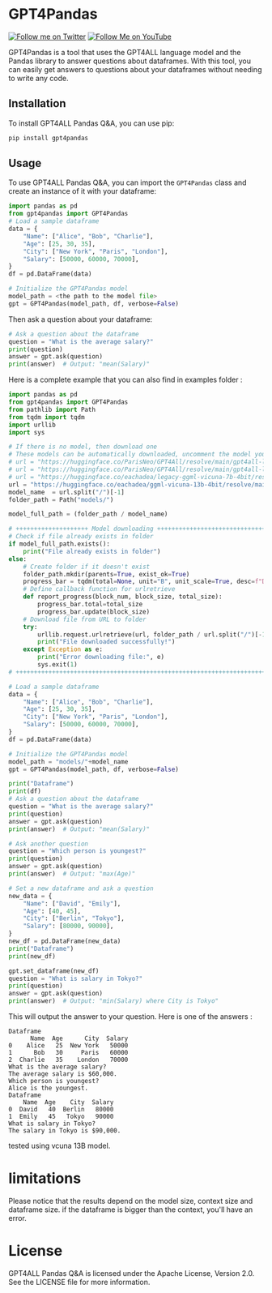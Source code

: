 # GPT4Pandas
[![Follow me on Twitter](https://img.shields.io/twitter/follow/SpaceNerduino?style=social)](https://twitter.com/SpaceNerduino)
[![Follow Me on YouTube](https://img.shields.io/badge/Follow%20Me%20on-YouTube-red?style=flat&logo=youtube)](https://www.youtube.com/user/Parisneo)


GPT4Pandas is a tool that uses the GPT4ALL language model and the Pandas library to answer questions about dataframes. With this tool, you can easily get answers to questions about your dataframes without needing to write any code.

## Installation

To install GPT4ALL Pandas Q&A, you can use pip:
```bash
pip install gpt4pandas
```

## Usage

To use GPT4ALL Pandas Q&A, you can import the `GPT4Pandas` class and create an instance of it with your dataframe:
```python
import pandas as pd
from gpt4pandas import GPT4Pandas
# Load a sample dataframe
data = {
    "Name": ["Alice", "Bob", "Charlie"],
    "Age": [25, 30, 35],
    "City": ["New York", "Paris", "London"],
    "Salary": [50000, 60000, 70000],
}
df = pd.DataFrame(data)

# Initialize the GPT4Pandas model
model_path = <the path to the model file>
gpt = GPT4Pandas(model_path, df, verbose=False)
```

Then ask a question about your dataframe:

```python
# Ask a question about the dataframe
question = "What is the average salary?"
print(question)
answer = gpt.ask(question)
print(answer)  # Output: "mean(Salary)"
```

Here is a complete example that you can also find in examples folder :

```python
import pandas as pd
from gpt4pandas import GPT4Pandas
from pathlib import Path
from tqdm import tqdm
import urllib
import sys

# If there is no model, then download one 
# These models can be automatically downloaded, uncomment the model you want to use
# url = "https://huggingface.co/ParisNeo/GPT4All/resolve/main/gpt4all-lora-quantized-ggml.bin"
# url = "https://huggingface.co/ParisNeo/GPT4All/resolve/main/gpt4all-lora-unfiltered-quantized.new.bin"
# url = "https://huggingface.co/eachadea/legacy-ggml-vicuna-7b-4bit/resolve/main/ggml-vicuna-7b-4bit-rev1.bin"
url = "https://huggingface.co/eachadea/ggml-vicuna-13b-4bit/resolve/main/ggml-vicuna-13b-4bit-rev1.bin"
model_name  = url.split("/")[-1]
folder_path = Path("models/")

model_full_path = (folder_path / model_name)

# ++++++++++++++++++++ Model downloading +++++++++++++++++++++++++++++++++++++++++++++++++++++++++
# Check if file already exists in folder
if model_full_path.exists():
    print("File already exists in folder")
else:
    # Create folder if it doesn't exist
    folder_path.mkdir(parents=True, exist_ok=True)
    progress_bar = tqdm(total=None, unit="B", unit_scale=True, desc=f"Downloading {url.split('/')[-1]}")
    # Define callback function for urlretrieve
    def report_progress(block_num, block_size, total_size):
        progress_bar.total=total_size
        progress_bar.update(block_size)
    # Download file from URL to folder
    try:
        urllib.request.urlretrieve(url, folder_path / url.split("/")[-1], reporthook=report_progress)
        print("File downloaded successfully!")
    except Exception as e:
        print("Error downloading file:", e)
        sys.exit(1)
# ++++++++++++++++++++++++++++++++++++++++++++++++++++++++++++++++++++++++++++++++++++++++++++++++

# Load a sample dataframe
data = {
    "Name": ["Alice", "Bob", "Charlie"],
    "Age": [25, 30, 35],
    "City": ["New York", "Paris", "London"],
    "Salary": [50000, 60000, 70000],
}
df = pd.DataFrame(data)

# Initialize the GPT4Pandas model
model_path = "models/"+model_name
gpt = GPT4Pandas(model_path, df, verbose=False)

print("Dataframe")
print(df)
# Ask a question about the dataframe
question = "What is the average salary?"
print(question)
answer = gpt.ask(question)
print(answer)  # Output: "mean(Salary)"

# Ask another question
question = "Which person is youngest?"
print(question)
answer = gpt.ask(question)
print(answer)  # Output: "max(Age)"

# Set a new dataframe and ask a question
new_data = {
    "Name": ["David", "Emily"],
    "Age": [40, 45],
    "City": ["Berlin", "Tokyo"],
    "Salary": [80000, 90000],
}
new_df = pd.DataFrame(new_data)
print("Dataframe")
print(new_df)

gpt.set_dataframe(new_df)
question = "What is salary in Tokyo?"
print(question)
answer = gpt.ask(question)
print(answer)  # Output: "min(Salary) where City is Tokyo"
```

This will output the answer to your question.
Here is one of the answers :

```
Dataframe
      Name  Age      City  Salary
0    Alice   25  New York   50000
1      Bob   30     Paris   60000
2  Charlie   35    London   70000
What is the average salary?
The average salary is $60,000.
Which person is youngest?
Alice is the youngest.
Dataframe
    Name  Age    City  Salary
0  David   40  Berlin   80000
1  Emily   45   Tokyo   90000
What is salary in Tokyo?
The salary in Tokyo is $90,000.
```
tested using vcuna 13B model.

# limitations

Please notice that the results depend on the model size, context size and dataframe size. if the dataframe is bigger than the context, you'll have an error.


# License
GPT4ALL Pandas Q&A is licensed under the Apache License, Version 2.0. See the LICENSE file for more information.
